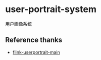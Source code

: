 # user-portrait-system
用户画像系统


## Reference thanks
* [flink-userportrait-main](https://github.com/gingerredjade/flink-userportrait-main)

